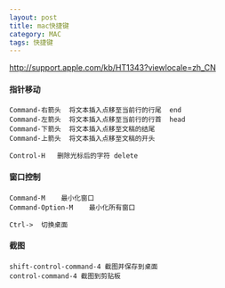 ```yaml
---
layout: post
title: mac快捷键 
category: MAC
tags: 快捷键
---
```

<http://support.apple.com/kb/HT1343?viewlocale=zh_CN>

#### 指针移动
 
    Command-右箭头  将文本插入点移至当前行的行尾  end 
    Command-左箭头  将文本插入点移至当前行的行首  head
    Command-下箭头  将文本插入点移至文稿的结尾
    Command-上箭头  将文本插入点移至文稿的开头
                                                                                                                                                                                         Control-H   删除光标后的字符 delete

####  窗口控制
    
    Command-M    最小化窗口                                                                                                                                                          
    Command-Option-M    最小化所有窗口

    Ctrl->  切换桌面
#### 截图
    
    shift-control-command-4 截图并保存到桌面
    control-command-4 截图到剪贴板

